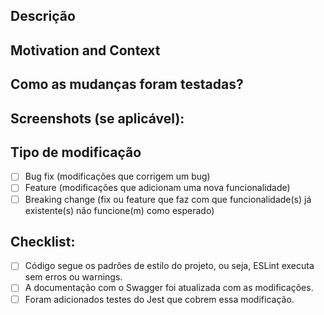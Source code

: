 <!--- Use o template abaixo para as Pull Requests -->

## Descrição
<!--- Faça uma lista sucinta das modificações propostas -->

## Motivation and Context
<!--- Porque essas mudanças foram implementadas? -->
<!--- Caso essa PR encerre uma issue, apenas cite a issue usando o "Closes #123", caso contrário, explique o porque das mudanças -->

## Como as mudanças foram testadas?
<!--- Descreva os testes realizados. -->
<!--- Para o caso dos testes automáticos, descreva brevemente quais cenários foram testados -->
<!--- Descreva brevemente quais modificações foram feitas no conjunto de testes automáticos, por exemplo, -->
<!--- quais novas Models foram migradas para o banco de testes, se foi necessário modificar alguns teste previamente existente, etc. -->


## Screenshots (se aplicável):

## Tipo de modificação
<!--- É possível marcar o checklist após a PR aberta -->
- [ ] Bug fix (modificações que corrigem um bug)
- [ ] Feature (modificações que adicionam uma nova funcionalidade)
- [ ] Breaking change (fix ou feature que faz com que funcionalidade(s) já existente(s) não funcione(m) como esperado)

## Checklist:
<!--- É possível marcar o checklist após a PR aberta -->
- [ ] Código segue os padrões de estilo do projeto, ou seja, ESLint executa sem erros ou warnings.
- [ ] A documentação com o Swagger foi atualizada com as modificações.
- [ ] Foram adicionados testes do Jest que cobrem essa modificação.
